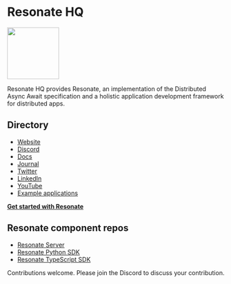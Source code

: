 # Resonate HQ

<img src="https://raw.githubusercontent.com/resonatehq/resonate/master/docs/img/echo.png" height="120px">

Resonate HQ provides Resonate, an implementation of the Distributed Async Await specification and a holistic application development framework for distributed apps.

## Directory

- [Website](https://resonatehq.io/)
- [Discord](https://resonatehq.io/discord)
- [Docs](https://docs.resonatehq.io/)
- [Journal](https://journal.resonatehq.io/)
- [Twitter](https://twitter.com/resonatehqio)
- [LinkedIn](https://www.linkedin.com/company/resonatehqio/)
- [YouTube](https://www.youtube.com/@resonatehqio)
- [Example applications](https://github.com/resonatehq/examples)

**[Get started with Resonate](https://docs.resonatehq.io/get-started)**

## Resonate component repos

- [Resonate Server](https://github.com/resonatehq/resonate)
- [Resonate Python SDK](https://github.com/resonatehq/resonate-sdk-py)
- [Resonate TypeScript SDK](https://github.com/resonatehq/resonate-sdk-ts)

Contributions welcome. Please join the Discord to discuss your contribution.
